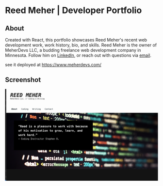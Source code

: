 # Reed Meher | Developer Portfolio

## About

Created with React, this portfolio showcases Reed Meher's recent web development work, work history, bio, and skills. Reed Meher is the owner of MeherDevs LLC, a budding freelance web development company in Minnesota. Follow him on [LinkedIn](https://www.linkedin.com/in/reed-meher), or reach out with questions via [email](mailto:reed@meherdevs.com).

see it deployed at https://www.meherdevs.com/

## Screenshot

![Home](/src/images/portf2025.png)
